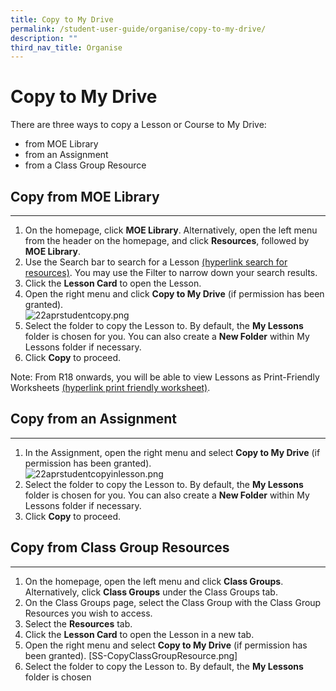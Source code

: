 ```yaml
---
title: Copy to My Drive
permalink: /student-user-guide/organise/copy-to-my-drive/
description: ""
third_nav_title: Organise
---
```

<h1>Copy to My Drive</h1>

<p>There are three ways to copy a Lesson or Course to My Drive:</p>

<ul>
  <li>from MOE Library</li>
  <li>from an Assignment</li>
  <li>from a Class Group Resource</li>
</ul>

<h2>Copy from MOE Library</h2>

<hr>

<ol>
  <li>On the homepage, click <strong>MOE Library</strong>. Alternatively, open the left menu from the header on the homepage, and click <strong>Resources</strong>, followed by <strong>MOE Library</strong>.</li>
  <li>Use the Search bar to search for a Lesson <a href="#">(hyperlink search for resources)</a>. You may use the Filter to narrow down your search results.</li>
  <li>Click the <strong>Lesson Card</strong> to open the Lesson.</li>
  <li>Open the right menu and click <strong>Copy to My Drive</strong> (if permission has been granted).</li>
  <img alt="22aprstudentcopy.png" src="https://s3-us-west-2.amazonaws.com/secure.notion-static.com/adc0a764-0a8d-42e4-b4c8-73170dd1ff34/22aprstudentcopy.png">
  <li>Select the folder to copy the Lesson to. By default, the <strong>My Lessons</strong> folder is chosen for you. You can also create a <strong>New Folder</strong> within My Lessons folder if necessary.</li>
  <li>Click <strong>Copy</strong> to proceed.</li>
</ol>

<p>Note: From R18 onwards, you will be able to view Lessons as Print-Friendly Worksheets <a href="#">(hyperlink print friendly worksheet)</a>.</p>

<h2>Copy from an Assignment</h2>

<hr>

<ol>
  <li>In the Assignment, open the right menu and select <strong>Copy to My Drive</strong> (if permission has been granted).</li>
  <img alt="22aprstudentcopyinlesson.png" src="https://s3-us-west-2.amazonaws.com/secure.notion-static.com/7899da5a-d275-4d2b-bba4-49bfd23d6a99/22aprstudentcopyinlesson.png">
  <li>Select the folder to copy the Lesson to. By default, the <strong>My Lessons</strong> folder is chosen for you. You can also create a <strong>New Folder</strong> within My Lessons folder if necessary.</li>
  <li>Click <strong>Copy</strong> to proceed.</li>
</ol>

<h2>Copy from Class Group Resources</h2>

<hr>

<ol>
  <li>On the homepage, open the left menu and click <strong>Class Groups</strong>. Alternatively, click <strong>Class Groups</strong> under the Class Groups tab.</li>
  <li>On the Class Groups page, select the Class Group with the Class Group Resources you wish to access.</li>
  <li>Select the <strong>Resources</strong> tab.</li>
  <li>Click the <strong>Lesson Card</strong> to open the Lesson in a new tab.</li>
  <li>Open the right menu and select <strong>Copy to My Drive</strong> (if permission has been granted). [SS-CopyClassGroupResource.png]</li>
  <li>Select the folder to copy the Lesson to. By default, the <strong>My Lessons</strong> folder is chosen</li></ol>